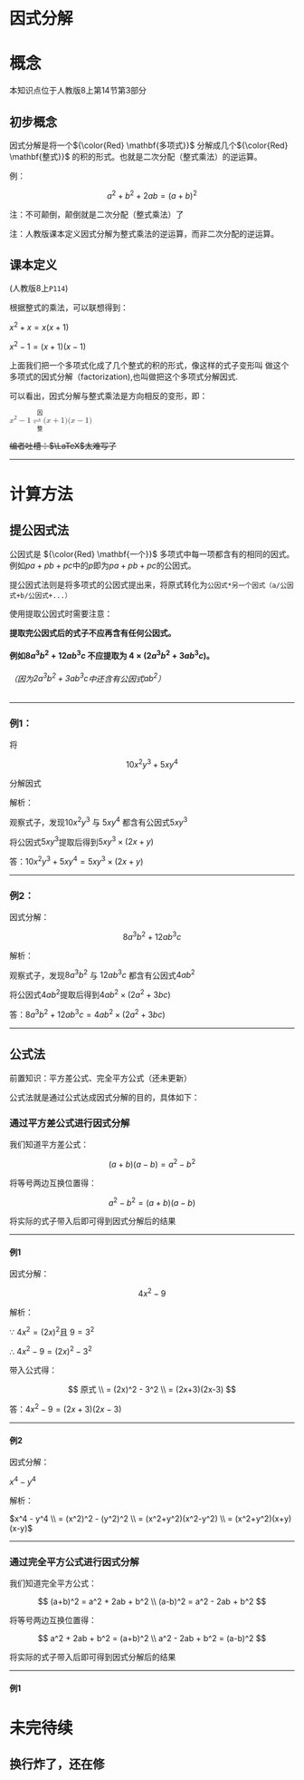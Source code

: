 # 因式分解

# 概念

本知识点位于人教版8上第14节第3部分

## 初步概念

因式分解是将一个${\color{Red} \mathbf{多项式}}$ 分解成几个${\color{Red} \mathbf{整式}}$ 的积的形式。也就是二次分配（整式乘法）的逆运算。


例：

$$
a^2+b^2+2ab=(a+b)^2
$$

注：不可颠倒，颠倒就是二次分配（整式乘法）了

注：人教版课本定义因式分解为整式乘法的逆运算，而非二次分配的逆运算。

## 课本定义

(人教版8上`P114`)

根据整式的乘法，可以联想得到：

${{x^2}+x=x(x+1)}$ 

${x^2-1=(x+1)(x-1)}$

上面我们把一个多项式化成了几个整式的积的形式，像这样的式子变形叫
做这个多项式的因式分解（factorization),也叫做把这个多项式分解因式.

可以看出，因式分解与整式乘法是方向相反的变形，即：

<span class="katex"><span class="katex-mathml"><math xmlns="http://www.w3.org/1998/Math/MathML"><semantics><mrow><mrow><msup><mi>x</mi><mn>2</mn></msup><mo>−</mo><mn>1</mn></mrow><munderover><mo stretchy="true" minsize="3.0em">⇌</mo><mpadded width="+0.6em" lspace="0.3em"><mtext>整式乘法</mtext></mpadded><mpadded width="+0.6em" lspace="0.3em"><mtext>因式分解</mtext></mpadded></munderover><mrow><mo stretchy="false">(</mo><mi>x</mi><mo>+</mo><mn>1</mn><mo stretchy="false">)</mo><mo stretchy="false">(</mo><mi>x</mi><mo>−</mo><mn>1</mn><mo stretchy="false">)</mo></mrow></mrow><annotation encoding="application/x-tex">{{x^2}-1} \xrightleftharpoons[整式乘法]{因式分解}{(x+1)(x-1)}</annotation></semantics></math></span>

~~编者吐槽：$\LaTeX$太难写了~~

-----

# 计算方法

## 提公因式法

公因式是 ${\color{Red} \mathbf{一个}}$ 多项式中每一项都含有的相同的因式。例如$pa+pb+pc$中的$p$即为$pa+pb+pc$的公因式。

提公因式法则是将多项式的公因式提出来，将原式转化为`公因式*另一个因式（a/公因式+b/公因式+...）`

使用提取公因式时需要注意：

**提取完公因式后的式子不应再含有任何公因式。**
   
#### 例如${8a^3b^2+12ab^3c}$ 不应提取为 ${4×(2a^3b^2 + 3ab^3c)}$。

###### （因为$2a^3b^2 + 3ab^3c$中还含有公因式$ab^2$）

-----

### 例1：

将

$$
10x^2y^3+5xy^4
$$

分解因式


解析：

观察式子，发现$10x^2y^3$ 与 $5xy^4$  都含有公因式$5xy^3$

将公因式$5xy^3$提取后得到$5xy^3×(2x+y)$

答：$10x^2y^3+5xy^4 = 5xy^3×(2x+y)$

---


### 例2：

因式分解：

$${8a^3b^2+12ab^3c}$$

解析：

观察式子，发现$8a^3b^2$ 与 $12ab^3c$  都含有公因式$4ab^2$

将公因式$4ab^2$提取后得到$4ab^2×(2a^2+3bc)$

答：$8a^3b^2+12ab^3c = 4ab^2×(2a^2+3bc)$


---

## 公式法

前置知识：平方差公式、完全平方公式（还未更新）

公式法就是通过公式达成因式分解的目的，具体如下：

### 通过平方差公式进行因式分解

我们知道平方差公式：

$$
(a+b)(a-b)=a^2-b^2
$$

将等号两边互换位置得：

$$
a^2-b^2 = (a+b)(a-b)
$$

将实际的式子带入后即可得到因式分解后的结果

---

#### 例1

因式分解：

$$
4x^2 - 9
$$

解析：

∵
$4x^2 = (2x)^2$且
$9 = 3^2$

∴ $4x^2 - 9 = (2x)^2 - 3^2$

带入公式得：

$$
原式
\\
 = (2x)^2 - 3^2 
\\
 = (2x+3)(2x-3)
$$

答：$4x^2 - 9 = (2x+3)(2x-3)$

---

#### 例2

因式分解：

$x^4 - y^4$

解析：

$x^4 - y^4 
\\
 = (x^2)^2 - (y^2)^2 
\\
 = (x^2+y^2)(x^2-y^2) 
\\
 = (x^2+y^2)(x+y)(x-y)$


---

### 通过完全平方公式进行因式分解

我们知道完全平方公式：

$$
(a+b)^2 = a^2 + 2ab + b^2
\\
(a-b)^2 = a^2 - 2ab + b^2
$$

将等号两边互换位置得：

$$
a^2 + 2ab + b^2 = (a+b)^2
\\
a^2 - 2ab + b^2 = (a-b)^2
$$

将实际的式子带入后即可得到因式分解后的结果

---

#### 例1


# 未完待续

## 换行炸了，还在修